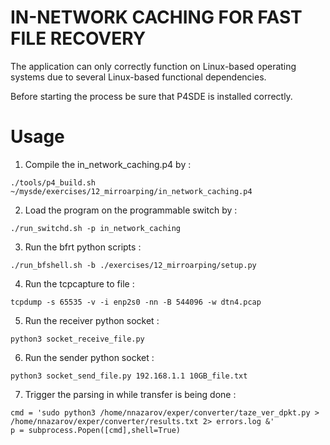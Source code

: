 # IN-NETWORK CACHING FOR FAST FILE RECOVERY

The application can only correctly function on Linux-based operating systems due to several Linux-based functional dependencies. 

Before starting the process be sure that P4SDE is installed correctly. 

# Usage

1. Compile the in_network_caching.p4 by : 
```
./tools/p4_build.sh ~/mysde/exercises/12_mirroarping/in_network_caching.p4
```
2. Load the program on the programmable switch by : 
```
./run_switchd.sh -p in_network_caching
```
3. Run the bfrt python scripts : 
```
./run_bfshell.sh -b ./exercises/12_mirroarping/setup.py 
```
4. Run the tcpcapture to file : 
```
tcpdump -s 65535 -v -i enp2s0 -nn -B 544096 -w dtn4.pcap
```
5. Run the receiver python socket : 
```
python3 socket_receive_file.py
```
6. Run the sender python socket : 
```
python3 socket_send_file.py 192.168.1.1 10GB_file.txt
```
7. Trigger the parsing in while transfer is being done : 
```
cmd = 'sudo python3 /home/nnazarov/exper/converter/taze_ver_dpkt.py > /home/nnazarov/exper/converter/results.txt 2> errors.log &'
p = subprocess.Popen([cmd],shell=True)
```
